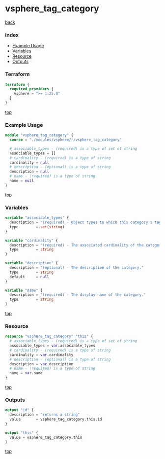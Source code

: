 # vsphere_tag_category

[back](../vsphere.md)

### Index

- [Example Usage](#example-usage)
- [Variables](#variables)
- [Resource](#resource)
- [Outputs](#outputs)

### Terraform

```terraform
terraform {
  required_providers {
    vsphere = ">= 1.25.0"
  }
}
```

[top](#index)

### Example Usage

```terraform
module "vsphere_tag_category" {
  source = "./modules/vsphere/r/vsphere_tag_category"

  # associable_types - (required) is a type of set of string
  associable_types = []
  # cardinality - (required) is a type of string
  cardinality = null
  # description - (optional) is a type of string
  description = null
  # name - (required) is a type of string
  name = null
}
```

[top](#index)

### Variables

```terraform
variable "associable_types" {
  description = "(required) - Object types to which this category's tags can be attached."
  type        = set(string)
}

variable "cardinality" {
  description = "(required) - The associated cardinality of the category. Can be one of SINGLE (object can only be assigned one tag in this category) or MULTIPLE (object can be assigned multiple tags in this category)."
  type        = string
}

variable "description" {
  description = "(optional) - The description of the category."
  type        = string
  default     = null
}

variable "name" {
  description = "(required) - The display name of the category."
  type        = string
}
```

[top](#index)

### Resource

```terraform
resource "vsphere_tag_category" "this" {
  # associable_types - (required) is a type of set of string
  associable_types = var.associable_types
  # cardinality - (required) is a type of string
  cardinality = var.cardinality
  # description - (optional) is a type of string
  description = var.description
  # name - (required) is a type of string
  name = var.name
}
```

[top](#index)

### Outputs

```terraform
output "id" {
  description = "returns a string"
  value       = vsphere_tag_category.this.id
}

output "this" {
  value = vsphere_tag_category.this
}
```

[top](#index)